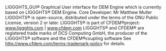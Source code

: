 LIGGGHTS_GUI® Graphical User interface for DEM Engine which is currently based on LIGGGHTS® DEM Engine.
Core Developer: Mr Matthew Muller
LIGGGHTS® is open-source, distributed under the terms of the GNU Public License, version 2 or later.
LIGGGHTS® is part of CFDEM®project: www.liggghts.com | www.cfdem.com
LIGGGHTS® and CFDEM® are registered trade marks of DCS Computing GmbH, the producer of the LIGGGHTS® software and the CFDEM®coupling software See http://www.cfdem.com/terms-trademark-policy for details.
